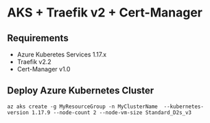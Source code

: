 # AKS + Traefik v2 + Cert-Manager

## Requirements 

- Azure Kuberetes Services 1.17.x
- Traefik v2.2
- Cert-Manager v1.0

## Deploy Azure Kubernetes Cluster

`az aks create -g MyResourceGroup -n MyClusterName  --kubernetes-version 1.17.9 --node-count 2 --node-vm-size Standard_D2s_v3`
